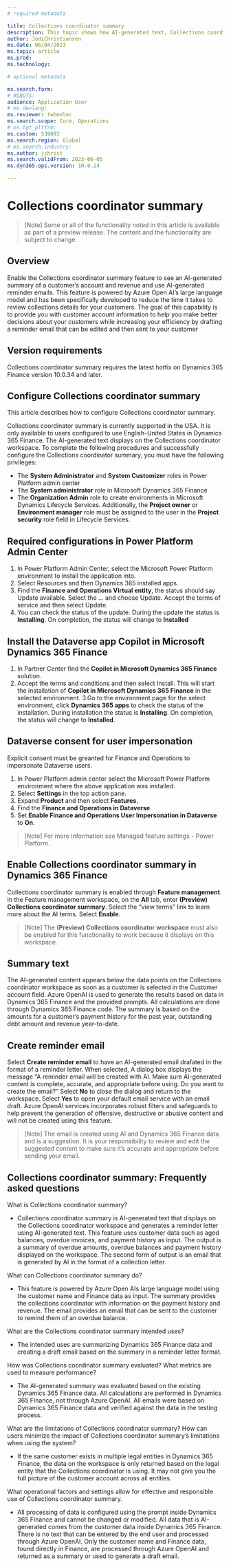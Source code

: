 ```yaml
---
# required metadata

title: Collections coordinator summary
description: This topic shows how AI-generated text, Collections coordinator summary, displays on the Collections coordinator workspace. 
author: JodiChristiansen
ms.date: 06/04/2023
ms.topic: article
ms.prod: 
ms.technology: 

# optional metadata

ms.search.form:  
# ROBOTS: 
audience: Application User
# ms.devlang: 
ms.reviewer: twheeloc
ms.search.scope: Core, Operations
# ms.tgt_pltfrm: 
ms.custom: 539093
ms.search.region: Global
# ms.search.industry: 
ms.author: jchrist
ms.search.validFrom: 2023-06-05
ms.dyn365.ops.version: 10.0.24

---
```

# Collections coordinator summary

> [Note] Some or all of the functionality noted in this article is available as part of a preview release. The content and the functionality are subject to change. 

## Overview
Enable the Collections coordinator summary feature to see an AI-generated summary of a customer’s account and revenue and use AI-generated reminder emails. This feature is powered by Azure Open AI’s large language model and has been specifically developed to reduce the time it takes to review collections details for your customers. The goal of this capability is to provide you with customer account information to help you make better decisions about your customers while increasing your efficiency by drafting a reminder email that can be edited and then sent to your customer

## Version requirements
Collections coordinator summary requires the latest hotfix on Dynamics 365 Finance version 10.0.34 and later. 

## Configure Collections coordinator summary
This article describes how to configure Collections coordinator summary.

Collections coordinator summary is currently supported in the USA. It is only available to users configured to use English-United States in Dynamics 365 Finance. The AI-generated text displays on the Collections coordinator workspace.
To complete the following procedures and successfully configure the Collections coordinator summary, you must have the following privileges:
 - The **System Administrator** and **System Customizer** roles in Power Platform admin center
 - The **System administrator** role in Microsoft Dynamics 365 Finance
 - The **Organization Admin** role to create environments in Microsoft Dynamics Lifecycle Services. Additionally, the **Project owner** or **Environment manager** role must be assigned to the user in the **Project security** role field in Lifecycle Services.

## Required configurations in Power Platform Admin Center
1.	In Power Platform Admin Center, select the Microsoft Power Platform environment to install the application into. 
2.	Select Resources and then Dynamics 365 installed apps. 
3.	Find the **Finance and Operations Virtual entity**, the status should say Update available. Select the ... and choose Update. Accept the terms of service and then select Update. 
4.	You can check the status of the update. During the update the status is **Installing**. On completion, the status will change to **Installed**

## Install the Dataverse app Copilot in Microsoft Dynamics 365 Finance
1. In Partner Center find the **Copilot in Microsoft Dynamics 365 Finance** solution. 
2. Accept the terms and conditions and then select Install. This will start the installation of **Copilot in Microsoft Dynamics 365 Finance** in the selected environment.
3.Go to the environment page for the select environment, click **Dynamics 365 apps** to check the status of the installation. During installation the status is **Installing**. On completion, the status will change to **Installed**.

## Dataverse consent for user impersonation
Explicit consent must be greanted for Finance and Operations to impersonate Dataverse users. 

1. In Power Platform admin center select the Microsoft Power Platform environment where the above application was installed.
2. Select **Settings** in the top action pane.
3. Expand **Product** and then select **Features**. 
4. Find the **Finance and Operations in Dataverse**
5. Set **Enable Finance and Operations User Impersonation in Dataverse** to **On**.  

> [Note] For more information see Managed feature settings - Power Platform.

## Enable Collections coordinator summary in Dynamics 365 Finance
Collections coordinator summary is enabled through **Feature management**. In the Feature management workspace, on the **All** tab, enter **(Preview) Collections coordinator summary**. Select the “view terms” link to learn more about the AI terms. Select **Enable**. 

> [Note] The **(Preview) Collections coordinator workspace** must also be enabled for this functionality to work because it displays on this workspace.

## Summary text
The AI-generated content appears below the data points on the Collections coordinator workspace as soon as a customer is selected in the Customer account field. Azure OpenAI is used to generate the results based on data in Dynamics 365 Finance and the provided prompts. All calculations are done through Dynamics 365 Finance code. The summary is based on the amounts for a customer’s payment history for the past year, outstanding debt amount and revenue year-to-date.

## Create reminder email
Select **Create reminder email** to have an AI-generated email drafated in the format of a reminder letter. When selected, A dialog box displays the message “A reminder email will be created with AI. Make sure AI-generated content is complete, accurate, and appropriate before using. Do you want to create the email?” Select **No** to close the dialog and return to the workspace. Select **Yes** to open your default email service with an email draft.  Azure OpenAI services incorporates robust filters and safeguards to help prevent the generation of offensive, destructive or abusive content and will not be created using this feature.

> [Note] The email is created using AI and Dynamics 365 Finance data and is a suggestion. It is your responsibility to review and edit the suggested content to make sure it’s accurate and appropriate before sending your email.  

## Collections coordinator summary: Frequently asked questions
What is Collections coordinator summary?
 - Collections coordinator summary is AI-generated text that displays on the Collections coordinator workspace and generates a reminder letter using AI-generated text. This feature uses customer data such as aged balances, overdue invoices, and payment history as input. The output is a summary of overdue amounts, overdue balances and payment history displayed on the workspace. The second form of output is an email that is generated by AI in the format of a collection letter. 

What can Collections coordinator summary do?
 - This feature is powered by Azure Open AIs large language model using the customer name and Finance data as input. The summary provides the collections coordinator with information on the payment history and revenue. The email provides an email that can be sent to the customer to remind them of an overdue balance. 

What are the Collections coordinator summary intended uses? 
 - The intended uses are summarizing Dynamics 365 Finance data and creating a draft email based on the summary in a reminder letter format. 

How was Collections coordinator summary evaluated? What metrics are used to measure performance? 
 - The AI-generated summary was evaluated based on the existing Dynamics 365 Finance data. All calculations are performed in Dynamics 365 Finance, not through Azure OpenAI. All emails were based on Dynamics 365 Finance data and verified against the data in the testing process. 

What are the limitations of Collections coordinator summary? How can users minimize the impact of Collections coordinator summary’s limitations when using the system? 
 - If the same customer exists in multiple legal entities in Dynamics 365 Finance, the data on the workspace is only returned based on the legal entity that the Collections coordinator is using. It may not give you the full picture of the customer account across all entities. 
 
What operational factors and settings allow for effective and responsible use of Collections coordinator summary. 
 - All processing of data is configured using the prompt inside Dynamics 365 Finance and cannot be changed or modified. All data that is AI-generated comes from the customer data inside Dynamics 365 Finance. There is no text that can be entered by the end user and processed through Azure OpenAI. Only the customer name and Finance data, found directly in Finance, are processed through Azure OpenAI and returned as a summary or used to generate a draft email. 




